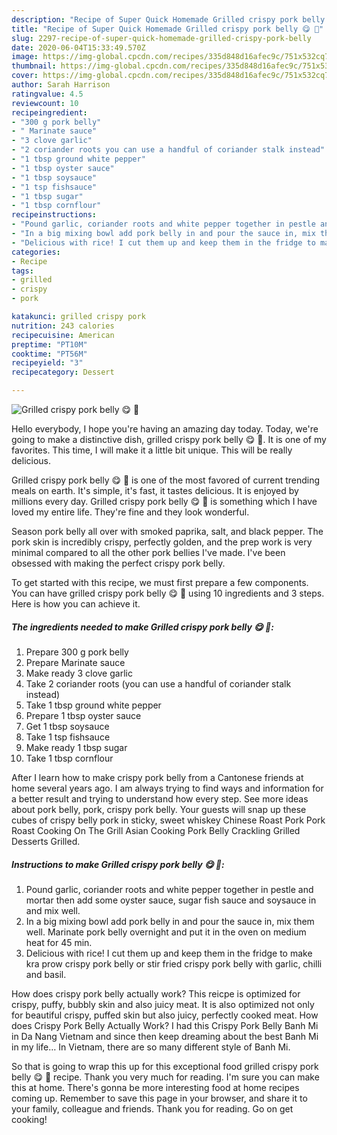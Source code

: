 ```yaml
---
description: "Recipe of Super Quick Homemade Grilled crispy pork belly 😋 🐷"
title: "Recipe of Super Quick Homemade Grilled crispy pork belly 😋 🐷"
slug: 2297-recipe-of-super-quick-homemade-grilled-crispy-pork-belly
date: 2020-06-04T15:33:49.570Z
image: https://img-global.cpcdn.com/recipes/335d848d16afec9c/751x532cq70/grilled-crispy-pork-belly-😋-🐷-recipe-main-photo.jpg
thumbnail: https://img-global.cpcdn.com/recipes/335d848d16afec9c/751x532cq70/grilled-crispy-pork-belly-😋-🐷-recipe-main-photo.jpg
cover: https://img-global.cpcdn.com/recipes/335d848d16afec9c/751x532cq70/grilled-crispy-pork-belly-😋-🐷-recipe-main-photo.jpg
author: Sarah Harrison
ratingvalue: 4.5
reviewcount: 10
recipeingredient:
- "300 g pork belly"
- " Marinate sauce"
- "3 clove garlic"
- "2 coriander roots you can use a handful of coriander stalk instead"
- "1 tbsp ground white pepper"
- "1 tbsp oyster sauce"
- "1 tbsp soysauce"
- "1 tsp fishsauce"
- "1 tbsp sugar"
- "1 tbsp cornflour"
recipeinstructions:
- "Pound garlic, coriander roots and white pepper together in pestle and mortar then add some oyster sauce, sugar fish sauce and soysauce in and mix well."
- "In a big mixing bowl add pork belly in and pour the sauce in, mix them well. Marinate pork belly overnight and put it in the oven on medium heat for 45 min."
- "Delicious with rice! I cut them up and keep them in the fridge to make kra prow crispy pork belly or stir fried crispy pork belly with garlic, chilli and basil."
categories:
- Recipe
tags:
- grilled
- crispy
- pork

katakunci: grilled crispy pork 
nutrition: 243 calories
recipecuisine: American
preptime: "PT10M"
cooktime: "PT56M"
recipeyield: "3"
recipecategory: Dessert

---
```



![Grilled crispy pork belly 😋 🐷](https://img-global.cpcdn.com/recipes/335d848d16afec9c/751x532cq70/grilled-crispy-pork-belly-😋-🐷-recipe-main-photo.jpg)

Hello everybody, I hope you're having an amazing day today. Today, we're going to make a distinctive dish, grilled crispy pork belly 😋 🐷. It is one of my favorites. This time, I will make it a little bit unique. This will be really delicious.

Grilled crispy pork belly 😋 🐷 is one of the most favored of current trending meals on earth. It's simple, it's fast, it tastes delicious. It is enjoyed by millions every day. Grilled crispy pork belly 😋 🐷 is something which I have loved my entire life. They're fine and they look wonderful.

Season pork belly all over with smoked paprika, salt, and black pepper. The pork skin is incredibly crispy, perfectly golden, and the prep work is very minimal compared to all the other pork bellies I&#39;ve made. I&#39;ve been obsessed with making the perfect crispy pork belly.


To get started with this recipe, we must first prepare a few components. You can have grilled crispy pork belly 😋 🐷 using 10 ingredients and 3 steps. Here is how you can achieve it.

<!--inarticleads1-->

##### The ingredients needed to make Grilled crispy pork belly 😋 🐷:

1. Prepare 300 g pork belly
1. Prepare  Marinate sauce
1. Make ready 3 clove garlic
1. Take 2 coriander roots (you can use a handful of coriander stalk instead)
1. Take 1 tbsp ground white pepper
1. Prepare 1 tbsp oyster sauce
1. Get 1 tbsp soysauce
1. Take 1 tsp fishsauce
1. Make ready 1 tbsp sugar
1. Take 1 tbsp cornflour


After I learn how to make crispy pork belly from a Cantonese friends at home several years ago. I am always trying to find ways and information for a better result and trying to understand how every step. See more ideas about pork belly, pork, crispy pork belly. Your guests will snap up these cubes of crispy belly pork in sticky, sweet whiskey Chinese Roast Pork Pork Roast Cooking On The Grill Asian Cooking Pork Belly Crackling Grilled Desserts Grilled. 

<!--inarticleads2-->

##### Instructions to make Grilled crispy pork belly 😋 🐷:

1. Pound garlic, coriander roots and white pepper together in pestle and mortar then add some oyster sauce, sugar fish sauce and soysauce in and mix well.
1. In a big mixing bowl add pork belly in and pour the sauce in, mix them well. Marinate pork belly overnight and put it in the oven on medium heat for 45 min.
1. Delicious with rice! I cut them up and keep them in the fridge to make kra prow crispy pork belly or stir fried crispy pork belly with garlic, chilli and basil.


How does crispy pork belly actually work? This reicpe is optimized for crispy, puffy, bubbly skin and also juicy meat. It is also optimized not only for beautiful crispy, puffed skin but also juicy, perfectly cooked meat. How does Crispy Pork Belly Actually Work? I had this Crispy Pork Belly Banh Mi in Da Nang Vietnam and since then keep dreaming about the best Banh Mi in my life… In Vietnam, there are so many different style of Banh Mi. 

So that is going to wrap this up for this exceptional food grilled crispy pork belly 😋 🐷 recipe. Thank you very much for reading. I'm sure you can make this at home. There's gonna be more interesting food at home recipes coming up. Remember to save this page in your browser, and share it to your family, colleague and friends. Thank you for reading. Go on get cooking!
